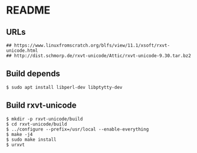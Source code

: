 README
======

## URLs

```
## https://www.linuxfromscratch.org/blfs/view/11.1/xsoft/rxvt-unicode.html
## http://dist.schmorp.de/rxvt-unicode/Attic/rxvt-unicode-9.30.tar.bz2
```

## Build depends

```
$ sudo apt install libperl-dev libptytty-dev
```

## Build rxvt-unicode

```
$ mkdir -p rxvt-unicode/build
$ cd rxvt-unicode/build
$ ../configure --prefix=/usr/local --enable-everything
$ make -j4
$ sudo make install
$ urxvt
```
